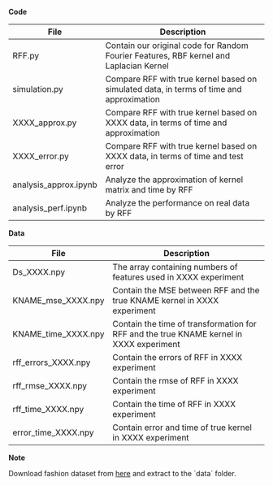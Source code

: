 **Code**

| File                  | Description                                                                                   |
| -------               | --------------------------------------------------------------------------------------------- |
| RFF.py                | Contain our original code for Random Fourier Features, RBF kernel and Laplacian Kernel        |
| simulation.py         | Compare RFF with true kernel based on simulated data, in terms of time and approximation      |
| XXXX_approx.py        | Compare RFF with true kernel based on XXXX data, in terms of time and approximation           |
| XXXX_error.py         | Compare RFF with true kernel based on XXXX data, in terms of time and test error              |
| analysis_approx.ipynb | Analyze the approximation of kernel matrix and time by RFF                                    |
| analysis_perf.ipynb   | Analyze the performance on real data by RFF                                                   |


**Data**

| File                | Description                                                                                   |
| -------             | --------------------------------------------------------------------------------------------- |
| Ds_XXXX.npy         | The array containing numbers of features used in XXXX experiment                              |
| KNAME_mse_XXXX.npy  | Contain the MSE between RFF and the true KNAME kernel in XXXX experiment                      |
| KNAME_time_XXXX.npy | Contain the time of transformation for RFF and the true KNAME kernel in XXXX experiment       |
| rff_errors_XXXX.npy | Contain the errors of RFF in XXXX experiment                                                  |
| rff_rmse_XXXX.npy   | Contain the rmse of RFF in XXXX experiment                                                    |
| rff_time_XXXX.npy   | Contain the time of RFF in XXXX experiment                                                    |
| error_time_XXXX.npy | Contain error and time of true kernel in XXXX experiment                                      |

**Note**

Download fashion dataset from [here]([https://link-url-here.org](https://www.kaggle.com/datasets/zalando-research/fashionmnist?resource=download&select=fashion-mnist_train.csv)) and extract to the `data` folder.
